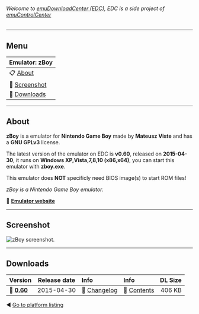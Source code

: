 ###### Welcome to [emuDownloadCenter (EDC)](https://github.com/PhoenixInteractiveNL/emuDownloadCenter/wiki/), EDC is a side project of [emuControlCenter](https://github.com/PhoenixInteractiveNL/emuControlCenter/wiki/)
***
## Menu
| **Emulator: zBoy** |
|:---------|
| :clipboard: [About](#about) |
| :sunrise: [Screenshot](#screenshot) |
| :floppy_disk: [Downloads](#downloads) |
***
## About
**zBoy** is a emulator for **Nintendo Game Boy** made by **Mateusz Viste** and has a **GNU GPLv3** license.

The latest version of the emulator on EDC is **v0.60**, released on **2015-04-30**, it runs on **Windows XP,Vista,7,8,10 (x86,x64)**, you can start this emulator with **zboy.exe**.

This emulator does **NOT** specificly need BIOS image(s) to start ROM files!

_zBoy is a Nintendo Game Boy emulator._

:link: [**Emulator website**](http://zboy.sourceforge.net/)
***
## Screenshot
![](https://raw.githubusercontent.com/PhoenixInteractiveNL/emuDownloadCenter/master/hooks/zboy/screen.jpg "zBoy screenshot.")
***
## Downloads
| Version  | Release date  | Info       | Info       | DL Size    |
|:---------|:-------------:|:-----------|:-----------|-----------:|
| :floppy_disk: [**0.60**](https://github.com/PhoenixInteractiveNL/edc-repo0003/raw/master/zboy/0.60.7z) | 2015-04-30 | :page_facing_up: [Changelog](https://github.com/PhoenixInteractiveNL/edc-repo0003/blob/master/zboy/0.60_changelog.txt) | :mag_right: [Contents](https://github.com/PhoenixInteractiveNL/edc-repo0003/blob/master/zboy/0.60_contents.txt) | 406 KB |

:arrow_backward: [Go to platform listing](https://github.com/PhoenixInteractiveNL/emuDownloadCenter/wiki/EDC-Platform-List)

